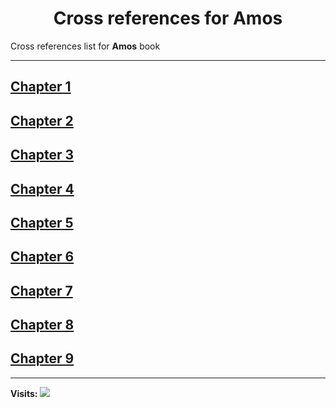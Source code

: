 <div align="center">
  <h1 id="readme">Cross references for <b>Amos</b></h1>
</div>

Cross references list for **Amos** book

---

## [Chapter 1](1.md)
## [Chapter 2](2.md)
## [Chapter 3](3.md)
## [Chapter 4](4.md)
## [Chapter 5](5.md)
## [Chapter 6](6.md)
## [Chapter 7](7.md)
## [Chapter 8](8.md)
## [Chapter 9](9.md)


---

**Visits:**
![](https://profile-counter.glitch.me/visitCounter_crossrefsChapterList24/count.svg)
